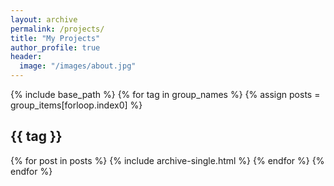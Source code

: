 ```yaml
---
layout: archive
permalink: /projects/
title: "My Projects"
author_profile: true
header:
  image: "/images/about.jpg"
---
```

{% include base_path %}
  {% for tag in group_names %}
    {% assign posts = group_items[forloop.index0] %}
    <h2 id="{{ tag | slugify }}" class="archive_subtitle">{{ tag }}</h2>
    {% for post in posts %}
      {% include archive-single.html %}
    {% endfor %}
  {% endfor %}
